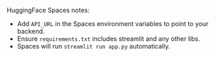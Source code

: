 HuggingFace Spaces notes:

- Add `API_URL` in the Spaces environment variables to point to your backend.
- Ensure `requirements.txt` includes streamlit and any other libs.
- Spaces will run `streamlit run app.py` automatically.

